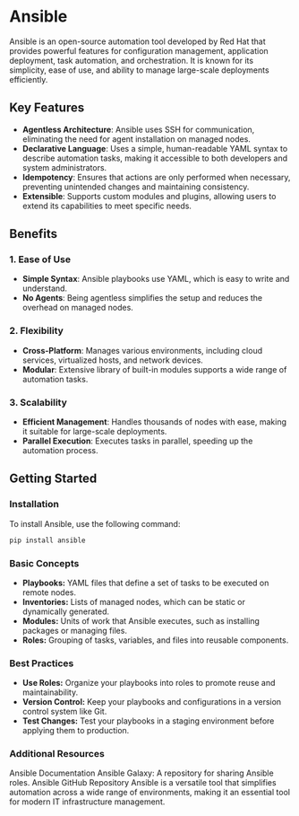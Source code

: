 # Ansible

Ansible is an open-source automation tool developed by Red Hat that provides powerful features for configuration management, application deployment, task automation, and orchestration. It is known for its simplicity, ease of use, and ability to manage large-scale deployments efficiently.

## Key Features

- **Agentless Architecture**: Ansible uses SSH for communication, eliminating the need for agent installation on managed nodes.
- **Declarative Language**: Uses a simple, human-readable YAML syntax to describe automation tasks, making it accessible to both developers and system administrators.
- **Idempotency**: Ensures that actions are only performed when necessary, preventing unintended changes and maintaining consistency.
- **Extensible**: Supports custom modules and plugins, allowing users to extend its capabilities to meet specific needs.

## Benefits

### 1. Ease of Use
- **Simple Syntax**: Ansible playbooks use YAML, which is easy to write and understand.
- **No Agents**: Being agentless simplifies the setup and reduces the overhead on managed nodes.

### 2. Flexibility
- **Cross-Platform**: Manages various environments, including cloud services, virtualized hosts, and network devices.
- **Modular**: Extensive library of built-in modules supports a wide range of automation tasks.

### 3. Scalability
- **Efficient Management**: Handles thousands of nodes with ease, making it suitable for large-scale deployments.
- **Parallel Execution**: Executes tasks in parallel, speeding up the automation process.

## Getting Started

### Installation

To install Ansible, use the following command:
```bash
pip install ansible
```

### Basic Concepts
- **Playbooks:** YAML files that define a set of tasks to be executed on remote nodes.
- **Inventories:** Lists of managed nodes, which can be static or dynamically generated.
- **Modules:** Units of work that Ansible executes, such as installing packages or managing files.
- **Roles:** Grouping of tasks, variables, and files into reusable components.

### Best Practices
- **Use Roles:** Organize your playbooks into roles to promote reuse and maintainability.
- **Version Control:** Keep your playbooks and configurations in a version control system like Git.
- **Test Changes:** Test your playbooks in a staging environment before applying them to production.


### Additional Resources
Ansible Documentation
Ansible Galaxy: A repository for sharing Ansible roles.
Ansible GitHub Repository
Ansible is a versatile tool that simplifies automation across a wide range of environments, making it an essential tool for modern IT infrastructure management.
